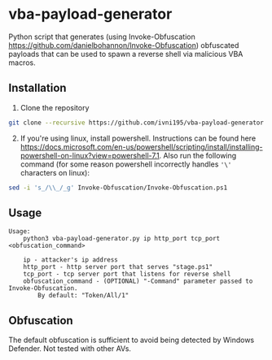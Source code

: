 # vba-payload-generator
Python script that generates (using Invoke-Obfuscation https://github.com/danielbohannon/Invoke-Obfuscation) obfuscated payloads 
that can be used to spawn a reverse shell via malicious VBA macros.
## Installation
1. Clone the repository
```bash
git clone --recursive https://github.com/ivni195/vba-payload-generator.git
```
2. If you're using linux, install powershell. 
Instructions can be found here https://docs.microsoft.com/en-us/powershell/scripting/install/installing-powershell-on-linux?view=powershell-7.1.
Also run the following command (for some reason powershell incorrectly handles `'\'` characters on linux):
```bash
sed -i 's_/\\_/_g' Invoke-Obfuscation/Invoke-Obfuscation.ps1
```
## Usage
```
Usage:
    python3 vba-payload-generator.py ip http_port tcp_port <obfuscation_command>
    
    ip - attacker's ip address
    http_port - http server port that serves "stage.ps1"
    tcp_port - tcp server port that listens for reverse shell
    obfuscation_command - (OPTIONAL) "-Command" parameter passed to Invoke-Obfuscation. 
        By default: "Token/All/1"
```

## Obfuscation
The default obfuscation is sufficient to avoid being detected by Windows Defender. Not tested with other AVs.
